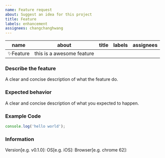 ```yaml
---
name: Feature request
about: Suggest an idea for this project
title: Feature
labels: enhancement
assignees: changchanghwang
---
```


| name      | about                     | title | labels | assignees |
| --------- | ------------------------- | ----- | ------ | --------- |
| ✨Feature | this is a awesome feature |       |        |           |

### Describe the feature

A clear and concise description of what the feature do.

### Expected behavior

A clear and concise description of what you expected to happen.

### Example Code

```ts
console.log('hello world');
```

### Information

Version[e.g. v0.1.0]:
OS[e.g. iOS]:
Browser[e.g. chrome 62]:
